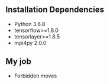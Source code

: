 ## Installation Dependencies
* Python 3.6.8
* tensorflow>=1.8.0
* tensorlayer>=1.8.5
* mpi4py 2.0.0

## My job
* Forbidden moves
